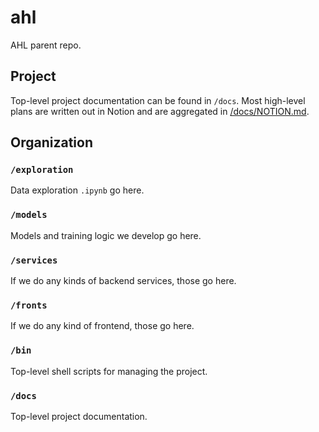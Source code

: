 # ahl
AHL parent repo. 

## Project
Top-level project documentation can be found in `/docs`. Most high-level plans are written out in Notion and are aggregated in [/docs/NOTION.md](./docs/NOTION.md).

## Organization
### `/exploration`
Data exploration `.ipynb` go here.

### `/models`
Models and training logic we develop go here. 

### `/services`
If we do any kinds of backend services, those go here.

### `/fronts`
If we do any kind of frontend, those go here.

### `/bin`
Top-level shell scripts for managing the project.

### `/docs`
Top-level project documentation.

